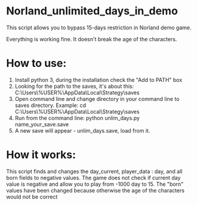 # Norland_unlimited_days_in_demo
This script allows you to bypass 15-days restriction in Norland demo game.

Everything is working fine. It doesn't break the age of the characters.
# How to use:
1) Install python 3, during the installation check the "Add to PATH" box
2) Looking for the path to the saves, it's about this:
C:\Users\\%USER%\\AppData\Local\Strategy\saves
4) Open command line and change directory in your command line to saves directory. Example: cd C:\Users\\%USER%\\AppData\Local\Strategy\saves
5) Run from the command line: python unlim_days.py name_your_save.save
6) A new save will appear - unlim_days.save, load from it.
# How it works:
This script finds and changes the day_current, player_data : day, and all born fields to negative values.
The game does not check if current day value is negative and allow you to play from -1000 day to 15.
The "born" values have been changed because otherwise the age of the characters would not be correct
